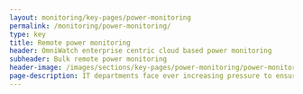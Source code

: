 ```yaml
---
layout: monitoring/key-pages/power-monitoring
permalink: /monitoring/power-monitoring/
type: key
title: Remote power monitoring
header: OmniWatch enterprise centric cloud based power monitoring
subheader: Bulk remote power monitoring
header-image: /images/sections/key-pages/power-monitoring/power-monitoring-banner.png
page-description: IT departments face ever increasing pressure to ensure continuance of IT services to its business, users and customers alike. Key to maximising IT uptime is understanding server room power consumption.
---
```

